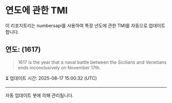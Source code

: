 
# 연도에 관한 TMI

이 리포지토리는 numbersapi를 사용하여 특정 년도에 관한 TMI를 자동으로 업데이트합니다.

## 연도: (1617)
> 1617 is the year that a naval battle between the Sicilians and Venetians ends inconclusively on November 17th.

⏳ 업데이트 시간: 2025-08-17 15:00:32 (UTC)

---
자동 업데이트 봇에 의해 관리됩니다.
